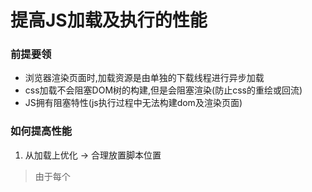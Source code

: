# 提高JS加载及执行的性能

### 前提要领

+ 浏览器渲染页面时,加载资源是由单独的下载线程进行异步加载
+ css加载不会阻塞DOM树的构建,但是会阻塞渲染(防止css的重绘或回流)
+ JS拥有阻塞特性(js执行过程中无法构建dom及渲染页面)

### 如何提高性能

1.  从加载上优化 -> 合理放置脚本位置

>由于每个<script>的出现都会让页面等待脚本的加载解析或执行,因此我们应该尽量的让内容和样式先暂时出来,将js文件放在body的最后,以此来优化用户体验感.

```
<body>
...
<script type="text/javascript" src="index.js"></script>
</body>
```

2.  从请求次数上优化  -> 减少请求次数

>由于每个<script>的出现都会阻塞页面渲染.因此要减少页面的<sscript>标签

+ 特别注意: 把内嵌脚本放在<link>后面,页面会阻塞去等待样式表的下载,之后再去执行脚本

>最耗费时间的还有每一次去后端获取资源(http三次握手),所以减少HTTP请求,也是其中一项.

+ 文件的精简与压缩(css精灵及js)
+ 解析型的js压缩o工具: YUI Compresspr 、 CLosure Complier 、 UglifyJs

3. 从加载方式上优化 -> 无阻塞脚本加载

>在页面加载完后才加载js代码

+ 延迟脚本加载(defer)
>可放在文档任何位置,可以与其他资源文件一起下载,在页面加载完成后才会执行
```
<script type="text/javascript" src="index.js" defer></script>
```
+ 延迟脚本加载(async)
>属于异步加载脚本,也可以与其他资源文件一起下载,在加载完成后自动执行执行

4. 从加载方式上优化 -> 动态添加脚本元素

>在页面加载完后才加载js代码

```
var script = document.creatElement("script");
script.type = "text/javascript";
script.src = "index.js";
document.getElementsByTagName("head")[0].appendChild(script);
```
4. 从加载方式上优化 -> XMLHttpRequest

>与动态添加脚本元素思想一致

```
vvar xhr = new XMLHttpRequest();
xhr.open('get','index.js',true);
xhr.onreadystatechange = function(){
    if(xhr.readyState == 4){
        if(xhr.status >= 200 && xhr.status < 300 || xhr.status == 304){
            var script = document.creatElement("script");
            script.type = "text/javascript";
            script.text = xhr.responseText;
            document.body.appendChild(script);
        }
    }
}
```
>优点
+ 控制脚本s何时执行
+ 兼容性好
>缺点
+ 资源需要在同个域下,不可以跨域执行


### 浏览器渲染
浏览器内核分为：
渲染引擎
JS引擎
浏览器线程：
GUI渲染线程
JS引擎线程
两者互斥，因此尽量把script放在底部或者给script标签加上defer或者async属性

###defer与async
+ 没有async和defer
遇到script 会直接进行加载并且执行
+ 有defer
script会异步加载（与html解析同时进行）最后等到全部结束之后再执行defer-script。继而再触发DOMContentLoaded事件
+ 有async
与defer的区别是async-script加载完之后就会执行，此时html解析会停止，待执行完之后再继续。并且一定再load触发之前执行，但有可能在DOMContentLoad之前或之后触发

如果先引入了JS CSSOM也会受到阻塞，因为js想改CSSOM，就要等CSSOM加载完再加载JS，最后再加载DOM
一开始CSSOM和DOM的构建互不影响

####重绘 回流（重排）

+ 重绘 不改变其几何属性：颜色，背景色
+ 回流（重排） 修改其几何尺寸：修改元素的宽或高

###如何减少回流和重绘
1. 使用transform替代top
2. 使用visibility替代display：none
3. 不要把节点属性放在循坏里面 such as:offsetTop
4. 不要使用table布局

___

##浏览器存储

###cookie
> cookie本职不是用来存储数据而是用来维持状态，因为HTTP协议是无状态的，起自身不对请求和响应之间的通信状态进行保存。
可以理解cookie是浏览器上的小小文件夹，它依附再http请求上 在服务器和浏览器之间飞来飞去

####cookie是服务端生成，客户端进行维护和存储

典型应用场景：
+ 记住密码，下次自动登陆
+ 购物车
+ 记录用户浏览数据，进行商品推荐（广告）

cookie生成方式：
+ 浏览器第一次请求，服务器响应头中——http response header set-cookie（默认情况下domain设置为cookie页面的主机名，我们也可以手动设置domain的值）
+ js中通过document.cookie读写cookie（doomain标识指定了哪些域名可以接受cookie，假如没有设置domian，就自动绑定到执行语句的当前域）

####cookie的缺陷
+ cookie不够大 4kb左右
+ 过多的cookie会带来巨大的性能消耗
cookie紧跟着域名，同一个域名下的请求都会携带cookie，假如请求一张图片就带着cookie而且cookie内容又不需要，这样就劳民伤财了
+ HTTP请求下存在安全性问题

####cookie与安全
| 属性 | 作用 |
| ------------- |:-------------:|
| value | 对值进行加密 |
| http-only | 不能通过JS访问Cookie，减少XSS攻击 |
| secure | 只能在https协议中的请求中携带 |
| same-site | 规定浏览器不能再跨域中携带cookie，减少csrf攻击 |

### web Storage
>由html5新增 分为sessionStorage 和 localStorage

###LocalStorage

+ 存储的数据长期存在
+ 大小为5M左右
+ 仅在客户款使用，不和服务端进行通信
> 因此LocalStorage可以作为浏览器本地缓存方案，用来提升网页首屏渲染数据

######存入/读取数据
```
if（window.localStorage){
    localStorage.setItem('name','world')
}
var name = loacalStorage.getItem('name')
```
#####使用场景
>利用其持久的特点，用来存储一些稳定的资源，例如Base64格式图片字符串

###sessionStorage
+ 即使是相同域名下的两个页面，只要他们不在同一个浏览器窗口打开，那么他们的sessionStorage不可以进行共享
+ localStorage在所有同源的窗口中都是共享的，cookie也是。
>同于保存浏览器的一次会话数据，会话结束（浏览器关闭），数据清空。

+ 会话级别的浏览器存储
+ 大小为5M左右
+ 仅在客户款使用，不和服务端进行通信
> sessionStorage可以有效对表单信息进行维护，比如刷新时，表单信息不丢失；用来存储生命周期和它同步的会话级别信息，例如微博

###IndexedDB
>IndexedDB是一种低级API，用于客户端存储大量结构化数据，是一个运行在浏览器上的非关系型数据库

+ 依旧是键值对的形式存在，但是任何数据类型都可存
+ 其为异步，用户依然可以进行其他操作，localStorage 是同步操作
+ 同源限制，每个数据库都有对应的域名，不能跨域访问其他域
+ 一般不少于250m，甚至没有上线
+ 支持事物，在一系列操作中，只要有一步失败，整个事务就会失败，返回最初的状态

#####常见操作

+ 建立发开IndexedDB
`window.indexedDB.opnen("testDB")`

___

###浏览器缓存机制
#####缓存位置
+ Service Work
+ Memory Cache
+ Disk Cache
+ Push Cache

1. Service Worker
>它是运行在浏览器背后的独立线程，使用Service Worker的话，传输协议必须为HTTPS。因为Service Worker中涉及请求拦截，所以必须使用HTTPS协议来保障安全。

实现缓存分为三个步骤：
+ 注册Service Worker 
+ 监听 install 事件，实现缓存文件
+ 下次用户访问的时候可以通过拦截请求的方式查询是否存在缓存

——特点Service Worker 的缓存与浏览器其他内建缓存机制不同，它可以让我们自由控制缓存那些文件，如何匹配缓存，如何读取缓存，并且缓存是持续性的

2. Memory Cache
> 内存中的缓存，主要是包含当前页面中已经抓取的资源，但其持续性很短。会随着进程的释放而释放。
+ 即使内存缓存搞笑，但是其内存容量比硬盘小得多
+ 内存缓存中有一块缓存资源是由preloader指令下载来的。因为其可以一边解析js/css文件，一边网络请求下一个资源

3. Disk Cache
> 硬盘中的缓存，是浏览器缓存中，覆盖面最大。他会根据HTTP Header来判断资源的需求

4. Push Cache
> 推送缓存，只有在上面三种缓存都没有命中时，才会被使用。并且其只在session中存在。缓存时间短暂，一旦结束会话就被释放。

#####缓存策略
> 一般通过HTTP Header设置
+ 强缓存
+ 协商缓存

####强缓存
> 不会向服务器发送请求，直接从缓存中读取资源。并不关心服务器文件是否已经更新，可以通过设置两种HTTP Header实现： Expires 和Cache_Control

1. Expires 
缓存过期时间，用来指定资源到期的时间，是服务端的具体时间点。Expires = max-age + 请求时间
它是HTTP/1的产物受限于本地时间，如果修改了本地时间，可能会造成缓存失败。

2. Cache—Control
它是一个规则，主要用于控制网页缓存，可以在请求头或响应头中设置：

| 指令 | 作用 |
| ------------- |:-------------:|
| public | 表示相应可以被客户端和代理服务器缓存 |
| private | 标识响应只可以被客户端缓存 |
| max-age = 30 | 缓存30秒过期，需要重新请求 |
| s-maxage = 30 | 覆盖上一个，作用一样，只在代理服务器中生效 |
| no-store | 不缓存任何响应 |
| no -cache | 资源被缓存，但是立即失效，在浏览器使用前，先确认一下数据是否还跟服务器保持一致|
| max-stale = 30 | 30s内即使缓存过期也使用该缓存 |
| min-fresh = 30 | 希望在30秒内获取最新响应 |

####协商缓存
> 协商缓存就是强制缓存失效后，浏览器携带缓存标识向服务器发起请求，由服务器根据缓存标识决定是否使用缓存的过程

1. Last-Modified
根据时间判断资源判断是否更新，缺陷按秒进行保持
2. Modified-Since
根据资源内容判断是否更新，性能会比1低一些，但是优先级高些

####缓存机制
—>判断是否缓存
—>是
—>判断是否过期
—>是
—>协商缓存，问服务器资源是否更新
—>是的话换回新的资源+200 否的话 返回304 继续使用缓存



########缓存过程分析
浏览器            浏览器缓存          服务器

—>第一次发起HTTP请求—
—没有该请求的结果及标识<—
————————————————————>发起http请求—
—请求的结果及请求标识<————————————————
->将该请求结果及标识存入浏览器缓存中


#####HTTP协议——超文本传输协议
> 基于TCP/IP协议通信来传输，不涉及数据包传输，主要规定客户端和服务器之间的通信格式

#########HTTP特点
1. 简单快速
2. 灵活，HTTP允许传输任意类型的数据对象
3. 无连接，每次连接，只处理一个请求
4. 无状态 每个请求都是独立的

#########HTTP报文
1.请求行 说明请求类型 要访问的资源 以及http版本
post /chapter17/user.html HTTP/1.1

2. 请求头由键值对组成，每行一对，关键词和值用英文冒号分隔

3. 最后一个请求头之后是一个空行，这个行非常重要，它表示请求头已经结束，接下来的是请求正文。

4. 请求体，可以承载多个请求参数的数据

GET/POST 区别
1. get再url传输中参数长度有要求，post没有
2. post需要包裹在request body中
3. url的请求参数被保存在浏览器中，而浏览器不会
4. get会被浏览器主动缓存

#####持续连接
> 每次的请求都会造成无谓的 TCP 连接建立和断开，增加通信量的 开销。

持久连接特点
为解决上述 TCP 连接的问题，HTTP/1.1 和一部分的 HTTP/1.0 想出了持久连接（HTTP Persistent Connections，也称为 HTTP keep-alive 或 HTTP connection reuse）的方法。
持久连接的特点是，只要任意一端没有明确提出断开连接，则保持TCP连接状态


#####什么是NTTPS
> HTTPS是在HTTP上建立SSL加密层，并对传输数据进行加密，是HTTP协议的安全版。

作用：
1. 对数据进行加密，并建立一个信息安全通道，来保证传输过程中的数据安全
2. 对网站服务器进行真实身份认证

#####http存在的问题
1. 通信使用明文（不加密），内容可能被窃听
2. 无法证明报文的完整性，所以可能被篡改



















---

####数据结构
研究数据的逻辑结构和物理结构的相互关系

#####数据类型：
> 整型、浮点型、字符型等
#####逻辑结构
+ 集合 结构中数据元素同属于一种类型
+ 线性结构 数据元素一对一
+ 树形结构 数据元素一对多
+ 网状结构或图状结构 数据元素之间存在多对多的关系
#####物理结构/存储结构
> 描述数据具体在内存中的存储，如顺序结构、链式结构、索引结构和哈希结构

###数据结构
1. 数组 | 
数组是可以在内存中连续存储多个元素的结构，数组中的元素通过数组下标进行访问
--> 使用场景： 频繁查询，对存储空间要求不大，很少增加和删除的情况
######数组特点：
+ 查询方便 时间复杂度O(1) 内存中占用了连续空间
+ 进行添加删除是 时间复杂度变成O(n)
+ 数组从栈中分配空间，链表从堆中




2. 栈 | 
栈是一种特殊的线性表，仅能在线性表的一端操作，栈顶允许操作。栈的特点是先进后出
3. 队列 | 
队列也是一种线性表，可以在一段添加元素，另一端取出元素，也就是先进先出
such as: 进 A <-- B <-- C 出 A <-- B <-- C
--> 使用场景: 因为队列先进先出的特点，在多线程阻塞队列管理中非常适用。
4. 链表 | 
链表是物理存储单元上非连续的、非顺序的存储结构，数据元素的逻辑顺序是通过链表的指针地址实现，每个元素包含两个结点，
一个是存储元素的数据域 (内存空间)，另一个是指向下一个结点地址的指针域。根据指针的指向，链表能形成不同的结构，
例如单链表，双向链表，循环链表等。 
--> 使用场景: 因为链表占用空间大，查找元素需要遍历链表链，非常耗时，所用适用一些数据量较少的场景。
######链表特点：
+ 定位元素 时间复杂度O(n)
+ 进行添加删除是 时间复杂度变成O(1)，不必挪动元素
+ 链表中在内存中不是连续存储
+ 不支持随机，地址不持续






5. 树 | 
树是一种树形结构，它是由n(n>=1)个有限节点组成一个具有层次关系的集合，它有以下特点：
+ 每个节点多令或多个子节点
+ 没有父节点的节点称为根节点
+ 每个分根节点只有一个父节点

——二叉树
> 二叉树是一种特殊的树：
+ 每个结点最多只有两颗字树，结点的度最大为2
+ 左子树和右字数是由顺序，次序不能颠倒
+ 即使某结点只有一个子树，也要区分左右子树

使用场景： 二叉树既有链表的好处，又有数组的好处，是两者的优化方案，在处理大批量的动态数据非常有用。扩展：平衡二叉树、红黑树、B+树、字典树等
+ 二叉查找树（二叉搜索树）如果左边不为空，则左边的所有结点均小于它的根结点，如果有边不为空则右边的所有结点都大于它的根结点
+ 平衡二叉树（AVL树） 左右两边的树高度差不能大于1
+ 红黑树 非常复杂，它不同于普通二叉查找树是自底向上
6. 散列表/哈希表 
> 根据关键码和值直接进行访问的数据结构，通过key和value来映射到集合中的一个位置

哈希表就是key通过一个固定的算法即哈希函数转换成一个整型数字，然后将该数字对数组长度进行取余，把取余结果当作数组的下标，将value存储在已该数字为下标的数组空间里。
这种存储空间可以从分利用数组查找优势来查找元素。

7. 堆
> 是一种比较特殊的数据结构，可以被看做一棵树的数组对象
+ 堆中某个节点的值总是不大于或不小于其父节点的值
+ 堆总是一颗完整的完全二叉树
将根节点最大的堆叫做最大堆或大根堆，根节点最小的堆叫做最小堆或小根堆。
堆的定义如下：n个元素的序列{k1,k2,ki,…,kn}当且仅当满足下关系时，称之为堆。 
(ki <= k2i,ki <= k2i+1)或者(ki >= k2i,ki >= k2i+1), (i = 1,2,3,4…n/2)，满足前者的表达式的成为小顶堆，满足后者表达式的为大顶堆，这两者的结构图可以用完全二叉树排列出来

___

###排序算法
1. 冒泡排序
> 每次在查找范围内通过相邻元素两两比较交换，将这个范围内最大的一个元素通过多次交换直到将元素移到该范围的最后一个位置。 即每次循环后将第n大的数放在第n个位置。 所以内层循环是从 0 到 n - i, 因为内层循环每次只需要找 第(n - i)大的数， 内层循环每次从右边减少一个。
```
for(var i = 0; i < arr.length - 1; i++){
    for(var j = 0, stop = arr.length -1 -i; j < stop ; j++){
        var v = 0
        if(arr[j] > arr[j+1]){
        v = arr[j]
        arr[j] = arr[j+1]
        arr[j+1] = v
        }
   }
}
```
2. 选择排序
> 思想
  每次把最小的一个元素选择出来，放到对应的位置。 例： 第1轮从第0个元素开始遍历，一直遍历到数组结尾，找出最小的元素的索引值，然后与第0个位置上的元素交换。 第2轮从第1个元素开始遍历，一直遍历到数组结尾，找出最小的元素的索引值，然后与第1个位置上的元素交换。 ... 第n轮从第n-1个元素开始遍历，一直遍历到数组结尾，找出最小的元素的索引值，然后与第n-1个位置上的元素交换。
```
 var min
        for(var i = 0; i < arr.length; i++){
           min = i
            for(var j = i+1; j < arr.length ; j++){
                if(arr[j] < arr[min]){
                    min = j
                }
            }
            if(i !== min){
                var a = arr[min]
                arr[min] = arr[i]
                arr[i] = a
            }
        }
```
3. 插入排序
> 思想
第 0 个元素不遍历； 第 1 个元素与它前面的第 0 个元素比较，如果它比前面元素大，那么交换这两个元素； 第 2 个元素与它前面的第 1 个元素比较，如果它比前面元素大，那么交换这两个元素，再接着与第 0 个元素进行比较 ... 第 n 个元素依次与他前面的元素进行比较，直到它前面的元素比他小就 break;
```
   var value;
        for (var i = 0; i < arr.length ;i++){
            value = arr[i]
            for( var j = i-1;j >-1 && arr[j] > value;j--){
                arr[j+1] = arr[j]
            }
            arr[j+1] = value
        }
        console.log(arr)
```

4.合并排序
> 思想
先将数不断的二分，一个长度为 N 的数组在 log N 次二分后每一个部分就只剩下一个元素了，然后逐层向上归并。向上归并时，每次将挨着的两个部分合为一个部分，合的过程是将两个有序数组合并
```
function result(arr) {
        if(arr.length < 2){
            return arr
        }
        var illen = Math.floor(arr.length/2)
        var left = arr.splice(0,illen)
        var right = arr
        // console.log(left,right)
        var params = merge(result(left),result(right))
        params.unshift(0,arr.length)
        arr.splice.apply(arr,params)//将原来的arr数组替换成排序后的数组
        return arr
    }
    function merge(left,right){
        var result= []
        var ir = 0;
        var il = 0
        while(ir < right.length && il < left.length){
            if(left[il] < right[ir]){
                result.push(left[il++])
            }else{
                result.push(right[ir++])
            }
        }
        return result.concat(left.splice(il)).concat(right.splice(ir))
    }
```
5.快速排序
>思想
在数据集之中，选择一个元素作为”基准”（pivot）,所有小于”基准”的元素，都移到”基准”的左边；所有大于”基准”的元素，都移到”基准”的右边,对”基准”左边和右边的两个子集，不断重复第一步和第二步，直到所有子集只剩下一个元素为止。
```
 function result(arr) {
        if(arr.length <= 1){
            return arr
        }
        var index = Math.floor(arr.length/2)
        var pivot = arr.splice(index,1)[0]
        var left = []
        var right = []
        for(var i = 0; i< arr.length; i++){
            if(arr[i] <pivot){
                left.push(arr[i])
            }else{
                right.push(arr[i])
            }
        }
        return result(left).concat([pivot],result(right))
    }
```

6.希尔排序
> 思想
希尔排序也成为“缩小增量排序”，其基本原理是，现将待排序的数组元素分成多个子序列，使得每个子序列的元素个数相对较少，然后对各个子序列分别进行直接插入排序，待整个待排序列“基本有序”后，最后在对所有元素进行一次直接插入排序。因此，我们要采用跳跃分割的策略：将相距某个“增量”的记录组成一个子序列，这样才能保证在子序列内分别进行直接插入排序后得到的结果是基本有序而不是局部有序。希尔排序是对直接插入排序算法的优化和升级
```
unction result(arr) {
        var len = arr.length,
            temp,
            gap = 1;
        while(gap < len/3 ){
            gap  =  gap*3+1
        }
        for(gap;gap>0;gap = Math.floor(gap/3)){
            for(var k = gap;k<arr.length;k++){
                temp = arr[k];
                for(var j = k-gap;j >= 0&&arr[j]>temp;j-=gap){
                    arr[j+gap] = arr[j]
                }
                arr[j+gap] = temp
            }
        }
        return arr
```
### 计算机网络概述

OSI 
> 开放系统互练基本参考模型

网络协议三要素：
语法、语义、同步

####分层次的体系结构 （下层向上层提供服务）

| OSI体系结构 | TCP/IP 体系结构 | 五层协议结构 | 协议族 |
| ------------- |:-------------:|:-------------:|:-------------:|
| 应用层 | 应用层 （各种协议 telnet ftp smtp）| 应用层 | HTTP，FTP，TFTP，DNS，Telnet，SMTP |
| 表示层 |  | | 没有协议 |
| 会话层 | | | 没有协议 |
| 运输层 | 运输层TCP/UDP | 运输层 | TCP，UDP |
| 网络层 | 网络层IP | 网络层 | IP，ICMP，RIP，IGMP |
| 数据链路层 | 网络接口层| 数据链路层 | SLIP，CSLIP，PPP，ARP，RARP |
| 物理层 |  | 物理层 |

1. 应用层 —— 为特定应用程序提供数据传输服务，例如 HTTP、DNS 等。数据单位为报文
DNS域名解析协议：DNS服务作用：负责解析域名，将域名解析为IP地址；
FTP文件传输协议
远程终端协议TELNET
支持电子邮件的SMTP协议
万维网应用的HTTP协议

2. 运输层——负责向两台主机中进程之间的通信提供通用的数据传输服务，应用进程利用该服务传送应用层报文。
• 传输控制协议TCP (Transmission Control Protocol)——提供面向连接的、可靠的数据传输服务，其数据传输的单位是报文段(segment)。 
• 用户数据报协议UDP (User Datagram Protocol)—–提供无连接的、尽最大努力(best-effort)的数据传输服务（不保证数据传输的可靠性），其数据传输的单位是用户数据报。

3.网络层——负责为分组交换网上的不同主机提供通信服务。在发送数据时，网络层把运输层产生的报文段或用户数据报封装成分组或包进行传送。在 TCP/IP体系中，由于网络层使IP协议，所以分组也叫做IP数据报 
网际协议IP
+ 地址解析协议APR 根据已知道的IP地址解析出该主机的硬件地址
+ 网际报文管理协议ICMP
+ 网际组织管理协议IGMP

4.数据链路层 —— 将网络层交下来的IP数据组装成帧
5.物理层 —— 考虑的是比特流的传输问题，屏蔽传输媒体的差异性

### web页面请求过程

1. 向 DNS 服务器发送 DNS 查询报文来解析域名。
2. 开始进行 HTTP 会话，需要先建立 TCP 连接。
3. 在运输层的传输过程中，HTTP 报文被封装进 TCP 中。HTTP 请求报文使用端口号 80，因为服务器监听的是 80 端口。连接建立之后，服务器会随机分配一个端口号给特定的客户端，之后的 TCP 传输都是用这个分配的端口号。
4. 在网络层的传输过程中，TCP 报文段会被封装进 IP 分组中，IP 分组经过路由选择，最后到达目的地。
5. 在链路层，IP 分组会被封装进 MAC 帧中，IP 地址解析成 MAC 地址需要使用 ARP。
6. 客户端发送 HTTP 请求报文，请求获取页面。
7. 服务器发送 HTTP 相应报文，客户端从而获取该页面。
8. 浏览器得到页面内容之后，解析并渲染，向用户展示页面。




#前端模块化
###前端模块化进程
 -> 用全局函数，将不同功能声明为不同的全局函数
 -> 用命名空间，通过封装对象防止变量名污染
 -> 用闭包

 
 ###模块化规范
 1. command.js
 主要用于服务器，用的是同步加载模块，其机制是，输入是输出的拷贝，一旦输出，内部的变化不能影响输出
 ```
 module.export
 require
 ```
 2. AMD
AMD规范则是非同步加载模块，允许指定回调函数，可以用与浏览器
 ```
 defined
 require
 ```
3. CMD
专门用于浏览器，异步加载模块，，ES6 模块输出的是值的引用。
4. ES6
  ```
  export.deafult
  require
  ```
总结
+ CommonJS规范主要用于服务端编程，加载模块是同步的，这并不适合在浏览器环境，因为同步意味着阻塞加载，浏览器资源是异步加载的，因此有了AMD CMD解决方案。
+ AMD规范在浏览器环境中异步加载模块，而且可以并行加载多个模块。不过，AMD规范开发成本高，代码的阅读和书写比较困难，模块定义方式的语义不顺畅。
+ CMD规范与AMD规范很相似，都用于浏览器编程，依赖就近，延迟执行，可以很容易在Node.js中运行。不过，依赖SPM 打包，模块的加载逻辑偏重
+ ES6 在语言标准的层面上，实现了模块功能，而且实现得相当简单，完全可以取代 CommonJS 和 AMD 规范，成为浏览器和服务器通用的模块解决方案。

###同源策略
同源策略是一种约定，为了防止浏览器收到XSS等攻击，协议、域名、端口相同
受限制的有：
cookie,localstorage,indexDB
dom
ajax
不受限制：
img src>
link href>
script src>

####跨域
不同域互相访问资源，就算跨域
跨域是浏览器防止用户访问其他域的资源，引起请求发出去了，响应的时候，浏览器觉得不安全，拦截了响应

####跨域方案
1. jsonp
利用script标签没有跨域限制的漏洞，动态访问数据，但是一定要对方服务器允许
缺点是仅支持get方法具有局限性,不安全可能会遭受XSS攻击。

2. cors 100 1 
CORS 需要浏览器和后端同时支持

3. stMessage
postMessage是HTML5 XMLHttpRequest Level 2中的API，且是为数不多可以跨域操作的window属性之一，它可用于解决以下方面的问题：

页面和其打开的新窗口的数据传递
多窗口之间消息传递
页面与嵌套的iframe消息传递
上面三个场景的跨域数据传递
postMessage()方法允许来自不同源的脚本采用异步方式进行有限的通信，可以实现跨文本档、多窗口、跨域消息传递。

4. websocket
Websocket是HTML5的一个持久化的协议，它实现了浏览器与服务器的全双工通信，同时也是跨域的一种解决方案。
WebSocket和HTTP都是应用层协议，都基于 TCP 协议。但是 WebSocket 是一种双向通信协议，在建立连接之后，WebSocket 的 server 与 client 都能主动向对方发送或接收数据。同时，WebSocket 在建立连接时需要借助 HTTP 协议，连接建立好了之后 client 与 server 之间的双向通信就与 HTTP 无关了。

5. Node中间件代理(两次跨域)
实现原理：同源策略是浏览器需要遵循的标准，而如果是服务器向服务器请求就无需遵循同源策略。





#盲点汇总：
1. cpu 通过时间分片的形式给进程分配资源，其中一个资源满足需求之后就会将资源释放
2. CPU中的位指的是一个时钟周期可以处理的数据数量。8位为一个字节，32位就是一次可以处理4个字节，64位是一次可以处理8个字节
3. 32位CPU是指数据总线有32位，寄存器是暂存数据和中间结果的单元，因此寄存器的位数指的也是处理数据的长度肯定是和数据总线的根数相同，否则寄存器和CPU内其他单元之间将无法通信，交换数据。
因此32位CPU的32位是包含了寄存器是32位的意思，但其实定义是数据总线的宽度和根数。
4. List 是一个有序集合，可以存放重复的数据 (有序：存进是什么顺序，取出时还是什么顺序)
                (1).ArrayList 底层是数组适合查询，不适合增删元素。
                (2).LiskedList 底层是双向链表适合增删元素，不适合查询操作。
                (3).Vector 底层和ArrayList相同，但是Vector是线程安全的，效率较低很少使用
5. Set 是一个无序集合，不允许放重复的数据 (无序可重复，存进和取出的顺序不一样)
                (1).HashSet 底层是哈希表/散列表
                (2).TreeSet 继承sartedSet接口（无需不可重复，但存进去的元素可以按照元素的大小自动排序）
6. Map 是一个无序集合，以键值对的方式存放数据，键对象不允许重复，值对象可以重复。
                (1).HashMap实现不同步，线程不安全。  HashTable线程安全
                (2).HashMap中的key-value都是存储在Entry中的。
                (3).HashMap可以存null键和null值，不保证元素的顺序恒久不变，它的底层使用的是数组和链表，通过hashCode()方法和equals方法保证键的唯一性
7. http keep-alive 是为了保持 tpc socket 连接
8. ping是ICMP协议，并不是通常所说的tcp/udp端口；ICMP不像tcp/udp有端口，但它确实含有两个域：类型type和代码code，而这些与端口作用不同。
9. StringBuilder , StringBuffer ,String 都是 final 的
10. XSS跨站脚本攻击，主要是前端层面的，用户在输入层面插入攻击脚本，改变页面的显示。
    XSS是一种网站应用程序的安全漏洞攻击，是代码注入的一种，这类攻击通常包含HTML及用户端脚本语言。
    CSRF跨站请求伪造，以你的名义，发送恶意请求获取相关信息。
    CSRF是一种挟制用户在当前已登录的Web应用程序上执行非本意的操作的攻击方法。
11. 正在执行的进程由于其时间片用完被暂停执行，此时进程应从执行状态变为活动就绪状态
12. 死锁产生的必要条件：
    互斥，不可剥夺；循环等待，请求和保持

#知识点汇总：
### 写 React / Vue 项目时为什么要在列表组件中写 key，其作用是什么？
1. 更准确
  因为带key就不是就地复用了，在sameNode函数 a.key === b.key对比中可以避免就地复用的情况。所以会更加准确。
  
2. 更快
  利用key的唯一性生成map对象来获取对应节点，比遍历方式更快。


###  什么是防抖和节流？有什么区别？如何实现
> 防抖
动作绑定事件，动作发生一段时间之后，触发事件，假如在这段时间内又发生动作，则重新计时
```
function debounce(fn) {
      let timeout = null; // 创建一个标记用来存放定时器的返回值
      return function () {
        clearTimeout(timeout); // 每当用户输入的时候把前一个 setTimeout clear 掉
        timeout = setTimeout(() => { // 然后又创建一个新的 setTimeout, 这样就能保证输入字符后的 interval 间隔内如果还有字符输入的话，就不会执行 fn 函数
          fn.apply(this, arguments);
        }, 500);
      };
    }
    function sayHi() {
      console.log('防抖成功');
    }

    var inp = document.getElementById('inp');
    inp.addEventListener('input', debounce(sayHi)); // 防抖
```
> 节流
动作绑定事件，动作发生一段时间之后，触发事件，假如在这段时间内又发生动作，则无视该动作，直至事件执行完再重新触发
```
function throttle(fn) {
      let canRun = true; // 通过闭包保存一个标记
      return function () {
        if (!canRun) return; // 在函数开头判断标记是否为true，不为true则return
        canRun = false; // 立即设置为false
        setTimeout(() => { // 将外部传入的函数的执行放在setTimeout中
          fn.apply(this, arguments);
          // 最后在setTimeout执行完毕后再把标记设置为true(关键)表示可以执行下一次循环了。当定时器没有执行的时候标记永远是false，在开头被return掉
          canRun = true;
        }, 500);
      };
    }
    function sayHi(e) {
      console.log(e.target.innerWidth, e.target.innerHeight);
    }
    window.addEventListener('resize', throttle(sayHi));
```

##工作上遇到问题汇总

1. froala富文本 上传本地图片 链接 转为Base64格式传给后台
```
function handleChange() {
// 拿到富文本中的html字符串
      var tempStr = this.$refs.froalaEditor.getHtml()
      // 正则获取 <img>中的 src=""
      var reg = /src=[\"\']([^\"\' ]+)/g
      if (reg.test(tempStr)) {
        var self = this
        var n = 0
        const temp = tempStr.match(reg)
        // async 函数返回的是promise
        var a = async function() {
          for (var i = 0; i < temp.length; i++) {
          // 将n张已经base64的图片 存入数组
          // await 等待baseImg异步执行完
            temp[i] = await self.baseImg(temp[i].replace('src="', '')
          }
        }
        // 拿到所有转换后的图片之后替换原来图片链接
        a().then(function() {
          tempStr = tempStr.replace(reg, 'src="' + temp[n++])
          // 此处注意 在请求的过程中浏览器不会替换+等特殊的符号为空串拿给后台，因此后台返回的base64是不可以正常渲染的
          // 此处包括table的html都是会被后台报错 因此传递富文本字符串最好都全部进行encodeURIComponent（）
          self.listQueryEditor.platDesc = encodeURIComponent(tempStr)
          self.handleSaveEditor()
        })
      } else {
        this.listQueryEditor.platDesc = encodeURIComponent(tempStr)
        this.handleSaveEditor()
      }
    },
// img 图片链接
function baseImg(img) {
   var image = new Image()
   image.src = img
   image.setAttribute('crossOrigin', 'Anonymous')
   var getBase64Image = function(image) {
     var canvas = document.createElement('canvas')
     canvas.width = image.width
     canvas.height = image.height
     var ctx = canvas.getContext('2d')
     ctx.drawImage(image, 0, 0, image.width, image.height)
     var ext = image.src.substring(image.src.lastIndexOf('.') + 1).toLowerCase()
     var dataUrl = canvas.toDataURL('image/' + ext)
     return dataUrl
   }
   return new Promise(function(resolve) {
   // 此处因为image.onload为异步，所以要有promise，否则外部拿不到dataUrl，因为onload还未完成
     image.onload = function() {
       resolve(getBase64Image(image))
     }
   })
 }
 ```
2.初始化组件失败
情况：由于组件还未加载完成，率先调用组件的method方法，后台报错 function undefined
解决：
A:
```
  var self = this
        setTimeout(function() {
          self.$refs.froalaEditors.setHtml(str)
        }, 1)
```
B:
```
 this.$nextTick(() => {
  this.$refs.froalaEditor1.setHtml(str)
 })
```

3.element-UI中的cascader组件 中的方法调用失败
情况： 由于在for循环中调用了cascader组件，因此$refs并不是唯一
解决：
```
this.$refs['myCascader'][index].getCheckedNodes()[0]
```


        























